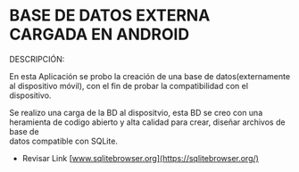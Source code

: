 BASE DE DATOS EXTERNA CARGADA EN ANDROID
=======================================
DESCRIPCIÓN:

 En esta Aplicación se probo la creación de una base de datos(externamente al dispositivo
 móvil), con el fin de probar la compatibilidad con el dispositivo.

 Se realizo una carga de la BD al dispositvio,  esta BD se creo con una heramienta
 de codigo abierto y alta calidad para crear, diseñar archivos de base de  
 datos compatible con SQLite.
 
-  Revisar  Link  [www.sqlitebrowser.org](https://sqlitebrowser.org/)
